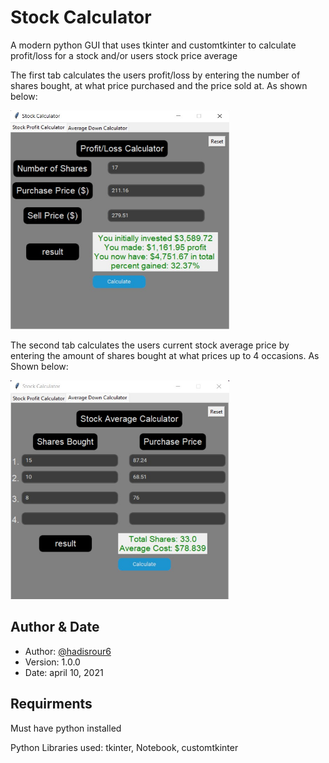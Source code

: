 # Stock Calculator

A modern python GUI that uses tkinter and customtkinter to calculate profit/loss for a stock and/or users stock price average

The first tab calculates the users profit/loss by entering the number of shares bought, at what price purchased and the price sold at.
As shown below: 

<img src = "images/profit_loss.jpg" width="350" height = "350">

The second tab calculates the users current stock average price by entering the amount of shares bought at what prices up to 4 occasions. 
As Shown below:

<img src = "images/stock_average.jpg" width="350" height = "350">


## Author & Date 
- Author: [@hadisrour6](https://www.github.com/hadisrour6)
- Version: 1.0.0 
- Date: april 10, 2021 


## Requirments

Must have python installed

Python Libraries used: tkinter, Notebook, customtkinter



